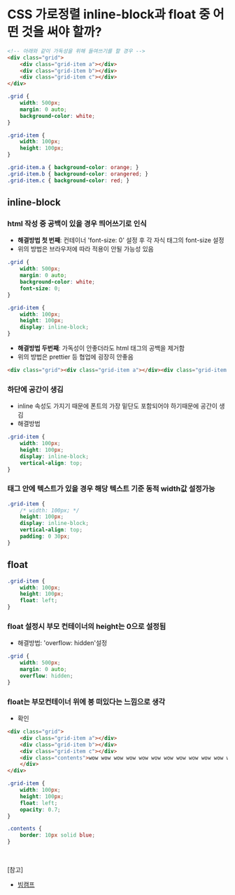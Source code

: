 # CSS 가로정렬 inline-block과 float 중 어떤 것을 써야 할까?

```html
<!-- 아래와 같이 가독성을 위해 들여쓰기를 할 경우 -->
<div class="grid">
    <div class="grid-item a"></div>
    <div class="grid-item b"></div>
    <div class="grid-item c"></div>
</div>
```

```css
.grid {
    width: 500px;
    margin: 0 auto;
    background-color: white;
}

.grid-item {
    width: 100px;
    height: 100px;
}

.grid-item.a { background-color: orange; }
.grid-item.b { background-color: orangered; }
.grid-item.c { background-color: red; }
```

## inline-block
### html 작성 중 공백이 있을 경우 띄어쓰기로 인식

- **해결방법 첫 번째**: 컨테이너 'font-size: 0' 설정 후 각 자식 태그의 font-size 설정
- 위의 방법은 브라우저에 따라 적용이 안될 가능성 있음
```css
.grid {
    width: 500px;
    margin: 0 auto;
    background-color: white;
    font-size: 0;
}

.grid-item {
    width: 100px;
    height: 100px;
    display: inline-block;
}
```
- **해결방법 두번째**: 가독성이 안좋더라도 html 태그의 공백을 제거함
- 위의 방법은 prettier 등 협업에 굉장히 안좋음
```html
<div class="grid"><div class="grid-item a"></div><div class="grid-item b"></div><div class="grid-item c"></div></div>
```

### 하단에 공간이 생김
- inline 속성도 가지기 때문에 폰트의 가장 밑단도 포함되어야 하기때문에 공간이 생김
- 해결방법
```css
.grid-item {
    width: 100px;
    height: 100px;
    display: inline-block;
    vertical-align: top;
}
```

### 태그 안에 텍스트가 있을 경우 해당 텍스트 기준 동적 width값 설정가능
```css
.grid-item {
    /* width: 100px; */
    height: 100px;
    display: inline-block;
    vertical-align: top;
    padding: 0 30px;
}
```

## float
```css
.grid-item {
    width: 100px;
    height: 100px;
    float: left;
}
```

### float 설정시 부모 컨테이너의 height는 0으로 설정됨
- 해결방법: 'overflow: hidden'설정
```css
.grid {
    width: 500px;
    margin: 0 auto;
    overflow: hidden;
}
```

### float는 부모컨테이너 위에 붕 떠있다는 느낌으로 생각
- 확인
```html
<div class="grid">
    <div class="grid-item a"></div>
    <div class="grid-item b"></div>
    <div class="grid-item c"></div>
    <div class="contents">wow wow wow wow wow wow wow wow wow wow wow wow wow wow wow wow wow wow wow wow wow wow wow wow wow wow wow wow wow wow wow wow wow wow wow wow wow wow wow wow wow wow wow wow wow wow wow wow wow wow wow wow wow wow wow wow wow wow wow wow wow wow wow wow wow wow wow wow wow wow wow wow wow wow wow wow wow wow wow wow wow wow wow wow wow wow wow wow wow wow wow wow wow wow wow wow wow wow wow wow wow wow wow wow wow wow wow wow wow wow wow wow wow wow wow wow wow wow wow wow wow wow wow wow wow wow wow wow wow wow wow wow wow wow wow wow wow wow wow wow wow wow wow wow wow wow wow wow wow  
    </div>
</div>
```

```css
.grid-item {
    width: 100px;
    height: 100px;
    float: left;
    opacity: 0.7;
}

.contents {
    border: 10px solid blue;
}
```

<br/>

[참고]
- [빔캠프](https://www.youtube.com/watch?v=8xKDSdHQ35U)